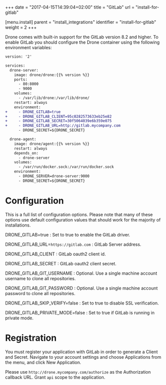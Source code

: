 +++
date = "2017-04-15T14:39:04+02:00"
title = "GitLab"
url = "install-for-gitlab"

[menu.install]
  parent = "install_integrations"
  identifier = "install-for-gitlab"
  weight = 2
+++

Drone comes with built-in support for the GitLab version 8.2 and higher. To enable GitLab you should configure the Drone container using the following environment variables:

```diff
version: '2'

services:
  drone-server:
    image: drone/drone:{{% version %}}
    ports:
      - 80:8000
      - 9000
    volumes:
      - /var/lib/drone:/var/lib/drone/
    restart: always
    environment:
+     - DRONE_GITLAB=true
+     - DRONE_GITLAB_CLIENT=95c0282573633eb25e82
+     - DRONE_GITLAB_SECRET=30f5064039e6b359e075
+     - DRONE_GITLAB_URL=http://gitlab.mycompany.com
      - DRONE_SECRET=${DRONE_SECRET}

  drone-agent:
    image: drone/agent:{{% version %}}
    restart: always
    depends_on:
      - drone-server
    volumes:
      - /var/run/docker.sock:/var/run/docker.sock
    environment:
      - DRONE_SERVER=drone-server:9000
      - DRONE_SECRET=${DRONE_SECRET}
```

# Configuration

This is a full list of configuration options. Please note that many of these options use default configuration values that should work for the majority of installations.

DRONE_GITLAB=true
: Set to true to enable the GitLab driver.

DRONE_GITLAB_URL=`https://gitlab.com`
: GitLab Server address.

DRONE_GITLAB_CLIENT
: GitLab oauth2 client id.

DRONE_GITLAB_SECRET
: GitLab oauth2 client secret.

DRONE_GITLAB_GIT_USERNAME
: Optional. Use a single machine account username to clone all repositories.

DRONE_GITLAB_GIT_PASSWORD
: Optional. Use a single machine account password to clone all repositories.

DRONE_GITLAB_SKIP_VERIFY=false
: Set to true to disable SSL verification.

DRONE_GITLAB_PRIVATE_MODE=false
: Set to true if GitLab is running in private mode.

# Registration

You must register your application with GitLab in order to generate a Client and Secret. Navigate to your account settings and choose Applications from the menu, and click New Application.

Please use `http://drone.mycompany.com/authorize` as the Authorization callback URL. Grant `api` scope to the application.
